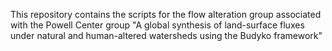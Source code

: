 This repository contains the scripts for the flow alteration group associated with the Powell Center group "A global synthesis of land-surface fluxes under natural and human-altered watersheds using the Budyko framework" 

